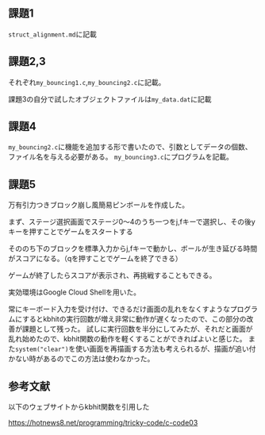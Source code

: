 ## 課題1
`struct_alignment.md`に記載

## 課題2,3
それぞれ`my_bouncing1.c`,`my_bouncing2.c`に記載。

課題3の自分で試したオブジェクトファイルは`my_data.dat`に記載

## 課題4
`my_bouncing2.c`に機能を追加する形で書いたので、引数としてデータの個数、ファイル名を与える必要がある。
`my_bouncing3.c`にプログラムを記載。

## 課題5
万有引力つきブロック崩し風簡易ピンボールを作成した。

まず、ステージ選択画面でステージ0～4のうち一つをj,fキーで選択し、その後yキーを押すことでゲームをスタートする

そののち下のブロックを標準入力からj,fキーで動かし、ボールが生き延びる時間がスコアになる。（qを押すことでゲームを終了できる）

ゲームが終了したらスコアが表示され、再挑戦することもできる。

実効環境はGoogle Cloud Shellを用いた。

常にキーボード入力を受け付け、できるだけ画面の乱れをなくすようなプログラムにするとkbhitの実行回数が増え非常に動作が遅くなったので、この部分の改善が課題として残った。
試しに実行回数を半分にしてみたが、それだと画面が乱れ始めたので、kbhit関数の動作を軽くすることができればよいと感じた。
また`system("clear")`を使い画面を再描画する方法も考えられるが、描画が追い付かない時があるのでこの方法は使わなかった。
## 参考文献
以下のウェブサイトからkbhit関数を引用した

https://hotnews8.net/programming/tricky-code/c-code03

